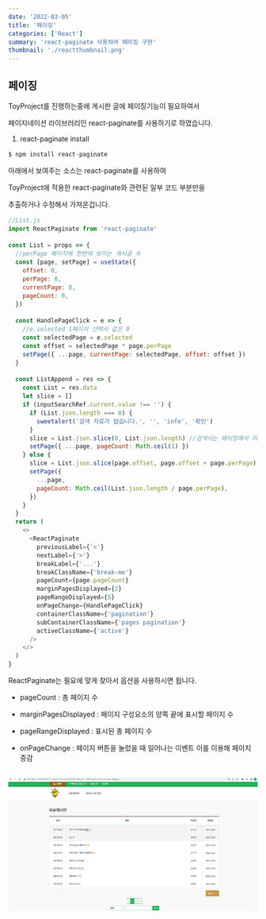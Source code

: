 ```yaml
---
date: '2022-03-05'
title: '페이징'
categories: ['React']
summary: 'react-paginate 사용하여 페이징 구현'
thumbnail: './reactthumbnail.png'
---
```


## 페이징

ToyProject를 진행하는중에 게시판 글에 페이징기능이 필요하여서

페이지네이션 라이브러리인 react-paginate를 사용하기로 하였습니다.

1. react-paginate install

```javascript
$ npm install react-paginate
```

아래에서 보여주는 소스는 react-paginate를 사용하여

ToyProject에 적용한 react-paginate와 관련된 일부 코드 부분만을

추출하거나 수정해서 가져온겁니다.

```javascript
//List.js
import ReactPaginate from 'react-paginate'

const List = props => {
  //perPage 페이지에 한번에 보이는 게시글 수
  const [page, setPage] = useState({
    offset: 0,
    perPage: 8,
    currentPage: 0,
    pageCount: 0,
  })

  const HandlePageClick = e => {
    //e.selected 1페이지 선택시 값은 0
    const selectedPage = e.selected
    const offset = selectedPage * page.perPage
    setPage({ ...page, currentPage: selectedPage, offset: offset })
  }

  const ListAppend = res => {
    const List = res.data
    let slice = []
    if (inputSearchRef.current.value !== '') {
      if (List.json.length === 0) {
        sweetalert('검색 자료가 없습니다.', '', 'info', '확인')
      }
      slice = List.json.slice(0, List.json.length) //검색시는 페이징에서 리스트 목록 개수 제한을 없애줌
      setPage({ ...page, pageCount: Math.ceil(1) })
    } else {
      slice = List.json.slice(page.offset, page.offset + page.perPage) //페이징 작업
      setPage({
        ...page,
        pageCount: Math.ceil(List.json.length / page.perPage),
      })
    }
  }
  return (
    <>
      <ReactPaginate
        previousLabel={'<'}
        nextLabel={'>'}
        breakLabel={'...'}
        breakClassName={'break-me'}
        pageCount={page.pageCount}
        marginPagesDisplayed={2}
        pageRangeDisplayed={5}
        onPageChange={HandlePageClick}
        containerClassName={'pagination'}
        subContainerClassName={'pages pagination'}
        activeClassName={'active'}
      />
    </>
  )
}
```

ReactPaginate는 필요에 맞게 찾아서 옵션을 사용하시면 됩니다.

- pageCount : 총 페이지 수

- marginPagesDisplayed : 페이지 구성요소의 양쪽 끝에 표시할 페이지 수

- pageRangeDisplayed : 표시된 총 페이지 수

- onPageChange : 페이지 버튼을 눌렀을 때 일어나는 이벤트 이를 이용해 페이지 증감

## ![file:///C:/Reactblog/LEEBLOG/static/react/paginate.PNG](../static/react/paginate.PNG)
